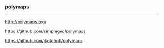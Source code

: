 ### polymaps
---

http://polymaps.org/

https://github.com/simplegeo/polymaps

https://github.com/jkotchoff/polymaps

```
```

```
```

```
```

